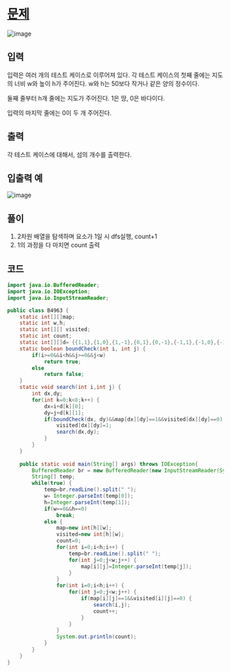 # [문제](https://www.acmicpc.net/problem/4963)  
![image](https://user-images.githubusercontent.com/59672592/152647015-2b3c7bbb-a51c-4fb5-8679-01f4638dbedc.png)


## 입력  
입력은 여러 개의 테스트 케이스로 이루어져 있다. 각 테스트 케이스의 첫째 줄에는 지도의 너비 w와 높이 h가 주어진다. w와 h는 50보다 작거나 같은 양의 정수이다.

둘째 줄부터 h개 줄에는 지도가 주어진다. 1은 땅, 0은 바다이다.

입력의 마지막 줄에는 0이 두 개 주어진다.


## 출력  
각 테스트 케이스에 대해서, 섬의 개수를 출력한다.

## 입출력 예  
![image](https://user-images.githubusercontent.com/59672592/152647068-efeefa93-843a-4454-ae0f-3a69fd98e8fd.png)


## 풀이  
1. 2차원 배열을 탐색하며 요소가 1일 시 dfs실행, count+1
1. 1의 과정을 다 마치면 count 출력

## 코드  

```java
import java.io.BufferedReader;
import java.io.IOException;
import java.io.InputStreamReader;

public class B4963 {
	static int[][]map;
	static int w,h;
	static int[][] visited;
	static int count;
	static int[][]d= {{1,1},{1,0},{1,-1},{0,1},{0,-1},{-1,1},{-1,0},{-1,-1}};
	static boolean boundCheck(int i, int j) {
		if(i>=0&&i<h&&j>=0&&j<w) 
			return true;
		else
			return false;
	}
	static void search(int i,int j) {
		int dx,dy;
		for(int k=0;k<8;k++) {
			dx=i+d[k][0];
			dy=j+d[k][1];
			if(boundCheck(dx, dy)&&map[dx][dy]==1&&visited[dx][dy]==0) {
				visited[dx][dy]=1;
				search(dx,dy);
			}
		}
	}
	
	public static void main(String[] args) throws IOException{
		BufferedReader br = new BufferedReader(new InputStreamReader(System.in));
		String[] temp;
		while(true) {
			temp=br.readLine().split(" ");
			w= Integer.parseInt(temp[0]);
			h=Integer.parseInt(temp[1]);
			if(w==0&&h==0) 
				break;
			else {
				map=new int[h][w];
				visited=new int[h][w];
				count=0;
				for(int i=0;i<h;i++) {
					temp=br.readLine().split(" ");
					for(int j=0;j<w;j++) {
						map[i][j]=Integer.parseInt(temp[j]);
					}
				}
				for(int i=0;i<h;i++) {
					for(int j=0;j<w;j++) {
						if(map[i][j]==1&&visited[i][j]==0) {
							search(i,j);
							count++;
						}
					}
				}
				System.out.println(count);
			}
		}
	}
}

```

